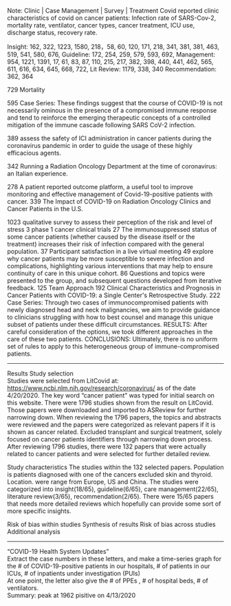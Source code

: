 Note: Clinic | Case Management | Survey | Treatment Covid
reported clinic characteristics of covid on cancer patients: Infection rate of SARS-Cov-2, mortality rate, ventilator, cancer types, cancer treatment, ICU use, discharge status, recovery rate.

Insight: 162, 322, 1223, 1580, 218，58, 60, 120, 171, 218, 341,  381, 381, 463, 519, 541, 580, 676, 
Guideline: 172, 254, 259,  579, 593, 692, 
Management: 954, 1221, 1391, 17, 61, 83,  87, 110, 215, 217, 382, 398, 440, 441, 462, 565, 611, 616, 634, 645, 668, 722, 
Lit Review: 1179, 338, 340
Recommendation: 362, 364
 
729
Mortality
 
595
Case Series: These findings suggest that the course of COVID-19 is not necessarily ominous in the presence of a compromised immune response and tend to reinforce the emerging therapeutic concepts of a controlled mitigation of the immune cascade following SARS CoV-2 infection.
 
389
assess the safety of ICI administration in cancer patients during the coronavirus pandemic in order to guide the usage of these highly efficacious agents.
 
342
Running a Radiation Oncology Department at the time of coronavirus: an Italian experience.
 
278
A patient reported outcome platform, a useful tool to improve monitoring and effective management of Covid-19-positive patients with cancer.
339
The Impact of COVID-19 on Radiation Oncology Clinics and Cancer Patients in the U.S.
 
1023
 qualitative survey to assess their perception of the risk and level of stress
3
phase 1 cancer clinical trials
27
The immunosuppressed status of some cancer patients (whether caused by the disease itself or the treatment) increases their risk of infection compared with the general population. 
37
Participant satisfaction in a live virtual meeting
49
explore why cancer patients may be more susceptible to severe infection and complications, highlighting various interventions that may help to ensure continuity of care in this unique cohort.
86
Questions and topics were presented to the group, and subsequent questions developed from iterative feedback.
125
Team Approach
192
Clinical Characteristics and Prognosis in Cancer Patients with COVID-19: a Single Center's Retrospective Study.
222
Case Series: Through two cases of immunocompromised patients with newly diagnosed head and neck malignancies, we aim to provide guidance to clinicians struggling with how to best counsel and manage this unique subset of patients under these difficult circumstances. RESULTS: After careful consideration of the options, we took different approaches in the care of these two patients. CONCLUSIONS: Ultimately, there is no uniform set of rules to apply to this heterogeneous group of immune-compromised patients. 

----------------------------------------------------------------------------------------------------------------------------

Results
Study selection      
Studies were selected from LitCovid at: https://www.ncbi.nlm.nih.gov/research/coronavirus/ as of the date 4/20/2020. The key word “cancer patient” was typed for initial search on this website. There were 1796 studies shown from the result on LitCovid. Those papers were downloaded and imported to ASReview for further narrowing down. When reviewing the 1796 papers, the topics and abstracts were reviewed and the papers were categorized as relevant papers if it is shown as cancer related. Excluded transplant and surgical treatment, solely focused on cancer patients identifiers through narrowing down process. After reviewing 1796 studies, there were 132 papers that were actually related to cancer patients and were selected for further detailed review. 
 
Study characteristics
The studies within the 132 selected papers. Population is patients diagnosed with one of the cancers excluded skin and thyroid. Location. were range from Europe, US and China. The studies were categorized into insight(18/65), guideline(6/65), care management(22/65), literature review(3/65), recommendation(2/65). There were 15/65 papers that needs more detailed reviews which hopefully can provide some sort of more specific insights.

Risk of bias within studies
Synthesis of results
Risk of bias across studies
Additional analysis

----------------------------------------------------------------------------------------------------------------------------
“COVID-19 Health System Updates”  
Extract the case numbers in these letters, and make a time-series graph for the # of COVID-19-positive patients in our hospitals, # of patients in our ICUs, # of inpatients under investigation (PUIs)  
At one point, the letter also give the # of PPEs , # of hospital beds, # of ventilators.   
Summary: peak at 1962 pisitive on 4/13/2020
